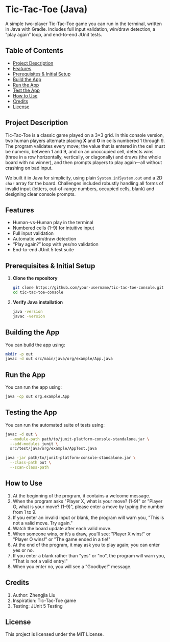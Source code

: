 # Tic-Tac-Toe (Java)

A simple two-player Tic-Tac-Toe game you can run in the terminal, written in Java with Gradle. Includes full input validation, win/draw detection, a “play again” loop, and end-to-end JUnit tests.

## Table of Contents

- [Project Description](#project-description)  
- [Features](#features)  
- [Prerequisites & Initial Setup](#prerequisites--initial-setup)  
- [Build the App](#build-the-app)  
- [Run the App](#run-the-app)  
- [Test the App](#test-the-app)  
- [How to Use](#how-to-use)  
- [Credits](#credits)  
- [License](#license)  

## Project Description

Tic-Tac-Toe is a classic game played on a 3*3 grid. In this console version, two human players alternate placing **X** and **O** in cells numbered 1 through 9. The program validates every move; the value that is entered in the cell must be numeric, between 1 and 9, and on an unoccupied cell, detects wins (three in a row horizontally, vertically, or diagonally) and draws (the whole board with no winner), and then prompts players to play again—all without crashing on bad input.

We built it in Java for simplicity, using plain `System.in`/`System.out` and a 2D `char` array for the board. Challenges included robustly handling all forms of invalid input (letters, out-of-range numbers, occupied cells, blank) and designing clear console prompts.

## Features

- Human-vs-Human play in the terminal  
- Numbered cells (1–9) for intuitive input  
- Full input validation  
- Automatic win/draw detection  
- “Play again?” loop with yes/no validation  
- End-to-end JUnit 5 test suite  

## Prerequisites & Initial Setup

1. **Clone the repository**  
   ```bash
   git clone https://github.com/your-username/tic-tac-toe-console.git
   cd tic-tac-toe-console
   ```

2. **Verify Java installation**
   ```bash
   java -version
   javac -version
   ```
   
## Building the App

You can build the app using:
```bash
mkdir -p out
javac -d out src/main/java/org/example/App.java
```

## Run the App

You can run the app using: 
```bash
java -cp out org.example.App
```

## Testing the App

You can run the automated suite of tests using:
```bash
javac -d out \
  --module-path path/to/junit-platform-console-standalone.jar \
  --add-modules junit \
  src/test/java/org/example/AppTest.java
```
```bash
java -jar path/to/junit-platform-console-standalone.jar \
  --class-path out \
  --scan-class-path
```

## How to Use

1. At the beginning of the program, it contains a welcome message. 
2. When the program asks "Player X, what is your move? (1-9)" or "Player O, what is your move? (1-9)", please enter a move by typing the number from 1 to 9.
3. If you enter an invalid input or blank, the program will warn you, "This is not a valid move. Try again."
4. Watch the board update after each valid move.
5. When someone wins, or it’s a draw, you’ll see: "Player X wins!" or "Player O wins!" or "The game ended in a tie!"
6. At the end of the program, it may ask you to play again; you can enter yes or no.
7. If you enter a blank rather than "yes" or "no", the program will warn you, "That is not a valid entry!"
8. When you enter no, you will see a "Goodbye!" message.

## Credits

1. Author: Zhengjia Liu
2. Inspiration: Tic-Tac-Toe game
3. Testing: JUnit 5 Testing

## License

This project is licensed under the MIT License.
